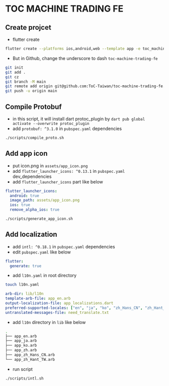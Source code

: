 # TOC MACHINE TRADING FE

## Create projcet

- flutter create

```sh
flutter create --platforms ios,android,web --template app -e toc_machine_trading_fe
```

- But in Github, change the underscore to dash `toc-machine-trading-fe`

```sh
git init
git add .
git cz
git branch -M main
git remote add origin git@github.com:ToC-Taiwan/toc-machine-trading-fe.git
git push -u origin main
```

## Compile Protobuf

- in this script, it will install dart protoc_plugin by `dart pub global activate --overwrite protoc_plugin`
- add `protobuf: ^3.1.0` in `pubspec.yaml` dependencies

```sh
./scripts/compile_proto.sh
```

## Add app icon

- put icon.png in `assets/app_icon.png`
- add `flutter_launcher_icons: ^0.13.1` in `pubspec.yaml` dev_dependencies
- add `flutter_launcher_icons` part like below

```yaml
flutter_launcher_icons:
  android: true
  image_path: assets/app_icon.png
  ios: true
  remove_alpha_ios: true
```

```sh
./scripts/generate_app_icon.sh
```

## Add localization

- add `intl: ^0.18.1` in `pubspec.yaml` dependencies
- edit `pubspec.yaml` like below

```yaml
flutter:
  generate: true
```

- add `l10n.yaml` in root directory

```sh
touch l10n.yaml
```

```yaml
arb-dir: lib/l10n
template-arb-file: app_en.arb
output-localization-file: app_localizations.dart
preferred-supported-locales: ["en", "ja", "ko", "zh_Hans_CN", "zh_Hant_TW"]
untranslated-messages-file: need_translate.txt
```

- add `l10n` directory in `lib` like below

```sh
.
├── app_en.arb
├── app_ja.arb
├── app_ko.arb
├── app_zh.arb
├── app_zh_Hans_CN.arb
└── app_zh_Hant_TW.arb
```

- run script

```sh
./scripts/intl.sh
```
